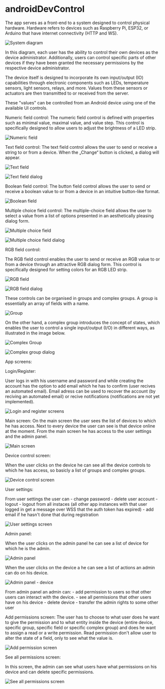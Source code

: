 # androidDevControl

The app serves as a front-end to a system designed to control physical hardware.
Hardware refers to devices such as Raspberry Pi, ESP32, or Arduino that have internet connectivity (HTTP and WS).

![System diagram](screenshots/devC_diagram.jpg)

In this diagram, each user has the ability to control their own devices as the device administrator. Additionally, users can control specific parts of other devices if they have been granted the necessary permissions by the respective device administrator.

The device itself is designed to incorporate its own input/output (IO) capabilities through electronic components such as LEDs, temperature sensors, light sensors, relays, and more.
Values from these sensors or actuators are then transmitted to or received from the server.

These "values" can be controlled from an Android device using one of the available UI controls.

Numeric field control:
The numeric field control is defined with properties such as minimal value, maximal value, and value step.
This control is specifically designed to allow users to adjust the brightness of a LED strip.

![Numeric field](screenshots/devC_numeric.JPG)

Text field control:
The text field control allows the user to send or receive a string to or from a device.
When the „Change“ button is clicked, a dialog will appear.

![Text field](screenshots/devC_text.JPG)

![Text field dialog](screenshots/devC_text_dialog.JPG)

Boolean field control:
The button field control allows the user to send or receive a boolean value to or from a device in an intuitive button-like format.

![Boolean field](screenshots/devC_boolean.JPG)

Multiple choice field control:
The multiple-choice field allows the user to select a value from a list of options presented in an aesthetically pleasing dialog form.

![Multiple choice field](screenshots/devC_multiple_choice.JPG)

![Multiple choice field dialog](screenshots/devC_multiple_choice_dialog.JPG)

RGB field control:

The RGB field control enables the user to send or receive an RGB value to or from a device through an attractive RGB dialog form.
This control is specifically designed for setting colors for an RGB LED strip.

![RGB field](screenshots/devC_rgb.JPG)

![RGB field dialog](screenshots/devC_rgb_dialog.JPG)

These controls can be organised in groups and complex groups.
A group is essentially an array of fields with a name.

![Group](screenshots/devC_group.JPG)

On the other hand, a complex group introduces the concept of states, which enables the user to control a single input/output (I/O) in different ways, as illustrated in the image below.

![Complex Group](screenshots/devC_complex_group.JPG)

![Complex group dialog](screenshots/devC_complex_group_dialog.JPG)





App screens:

Login/Register:

User logs in with his username and password and while creating the account has the option to add email which he has to confirm (user recives an automated email).
Email adress can be used to recover the account (by reciving an automated email) or recive notifications (notifications are not yet implemented).

![Login and register screens](screenshots/devC_login_register.jpg)

Main screen:
On the main screen the user sees the list of devices to which he has access.
Next to every device the user can see is that device online at the moment.
From the main screen he has access to the user settings and the admin panel.

![Main screen](screenshots/devC_main.JPG)

Device control screen:

When the user clicks on the device he can see all the device controls to which he has access, so basicly a list of groups and complex groups.

![Device control screen](screenshots/devC_main_device.JPG)

User settings:

From user settings the user can 
    - change password
    - delete user account
    - logout
    - logout from all instaces (all other app instances with that user logged in get a message over WSS that the auth token has expired)
    - add email if he hasn't done that during registration

![User settings screen](screenshots/devC_user_settings.JPG)

Admin panel:

When the user clicks on the admin panel he can see a list of device for which he is the admin.

![Admin panel](screenshots/devC_admin_panel.JPG)

When the user clicks on the device a he can see a list of actions an admin can do on his device.

![Admin panel - device](screenshots/devC_admin_panel_device.JPG)

From admin panel an admin can:
    - add permission to users so that other users can interact with the device.
    - see all permissions that other users have on his device
    - delete device
    - transfer the admin rights to some other user

Add permissions screen:
The user has to choose to what user does he want to give the permission and to what entity inside the device (entire device, specific group, specific field or specific complex group) and does he want to assign a read or a write permission.
Read permission don't allow user to alter the state of a field, only to see what the value is.

![Add permission screen](screenshots/devC_admin_panel_add_permission.jpg)


See all permissions screen:

In this screen, the admin can see what users have what permissions on his device and can delete specific permissions.

![See all permissions screen](screenshots/devC_admin_panel_permissions.JPG)
